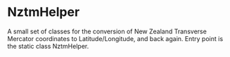 # NztmHelper
A small set of classes for the conversion of New Zealand Transverse Mercator coordinates to Latitude/Longitude, and back again. Entry point is the static class NztmHelper.
